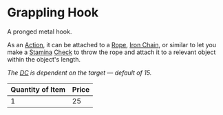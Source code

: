 # Grappling Hook

A pronged metal hook.

As an [Action](../../../Game%20Procedures/Core%20Procedures/Action.md), it can be attached to a [Rope](../50%20Coins/Rope.md), [Iron Chain](../50%20Coins/Iron%20Chain.md), or similar to let you make a [Stamina](../../../Player%20Characters/Attributes/Stamina.md) [Check](../../../Game%20Procedures/Core%20Procedures/Check.md) to throw the rope and attach it to a relevant object within the object's length.

*The [DC](../../../Game%20Procedures/Core%20Procedures/DC.md) is dependent on the target — default of 15.*

| Quantity of Item | Price |
| ---------------- | ----- |
| 1                | 25    |
